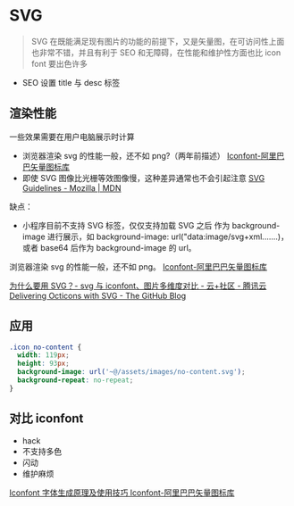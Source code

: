 # SVG

> SVG 在既能满足现有图片的功能的前提下，又是矢量图，在可访问性上面也非常不错，并且有利于 SEO 和无障碍，在性能和维护性方面也比 icon font 要出色许多

- SEO 设置 title 与 desc 标签

## 渲染性能

一些效果需要在用户电脑展示时计算

- 浏览器渲染 svg 的性能一般，还不如 png?（两年前描述）
  [Iconfont-阿里巴巴矢量图标库](https://www.iconfont.cn/help/detail?helptype=code)
- 即使 SVG 图像比光栅等效图像慢，这种差异通常也不会引起注意
  [SVG Guidelines - Mozilla | MDN](https://developer.mozilla.org/en-US/docs/Mozilla/Developer_guide/SVG_Guidelines)

缺点：

- 小程序目前不支持 SVG 标签，仅仅支持加载 SVG 之后 作为 background-image 进行展示，如 background-image: url("data:image/svg+xml.......)，或者 base64 后作为 background-image 的 url。

浏览器渲染 svg 的性能一般，还不如 png。
[Iconfont-阿里巴巴矢量图标库](https://www.iconfont.cn/help/detail?helptype=code)

[为什么要用 SVG？- svg 与 iconfont、图片多维度对比 - 云+社区 - 腾讯云](https://cloud.tencent.com/developer/article/1154360)
[Delivering Octicons with SVG - The GitHub Blog](https://github.blog/2016-02-22-delivering-octicons-with-svg/)

## 应用

```css
.icon_no-content {
  width: 119px;
  height: 93px;
  background-image: url('~@/assets/images/no-content.svg');
  background-repeat: no-repeat;
}
```

## 对比 iconfont

- hack
- 不支持多色
- 闪动
- 维护麻烦

[Iconfont 字体生成原理及使用技巧 Iconfont-阿里巴巴矢量图标库](https://www.iconfont.cn/help/article_detail?article_id=1)
